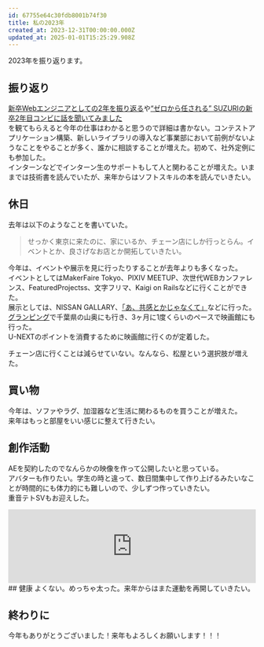```yaml
---
id: 67755e64c30fdb8001b74f30
title: 私の2023年
created_at: 2023-12-31T00:00:00.000Z
updated_at: 2025-01-01T15:25:29.908Z
---
```


<p>2023年を振り返ります。</p>
<h2>振り返り</h2>
<p><a href="/posts/2023-12-22">新卒Webエンジニアとしての2年を振り返る</a>や<a href="https://hr.pepabo.com/interview/2023/12/15/9386">“ゼロから任される” SUZURIの新卒2年目コンビに話を聞いてみました</a><br>
を観てもらえると今年の仕事はわかると思うので詳細は書かない。コンテストアプリケーション構築、新しいライブラリの導入など事業部において前例がないようなことをやることが多く、誰かに相談することが増えた。初めて、社外定例にも参加した。<br>
インターンなどでインターン生のサポートもして人と関わることが増えた。いままでは技術書を読んでいたが、来年からはソフトスキルの本を読んでいきたい。</p>
<h2>休日</h2>
<p>去年は以下のようなことを書いていた。</p>
<blockquote>
<p>せっかく東京に来たのに、家にいるか、チェーン店にしか行っとらん。イベントとか、良さげなお店とか開拓していきたい。</p>
</blockquote>
<p>今年は、イベントや展示を見に行ったりすることが去年よりも多くなった。<br>
イベントとしてはMakerFaire Tokyo、PIXIV MEETUP、次世代WEBカンファレンス、FeaturedProjectss、文字フリマ、Kaigi on Railsなどに行くことができた。<br>
展示としては、NISSAN GALLARY、<a href="https://www.mot-art-museum.jp/exhibitions/empathy/">「あ、共感とかじゃなくて」</a>などに行った。<br>
<a href="/posts/2023-10-07">グランピング</a>で千葉県の山奥にも行き、3ヶ月に1度くらいのペースで映画館にも行った。<br>
U-NEXTのポイントを消費するために映画館に行くのが定着した。</p>
<p>チェーン店に行くことは減らせていない。なんなら、松屋という選択肢が増えた。</p>
<h2>買い物</h2>
<p>今年は、ソファやラグ、加湿器など生活に関わるものを買うことが増えた。<br>
来年はもっと部屋をいい感じに整えて行きたい。</p>
<h2>創作活動</h2>
<p>AEを契約したのでなんらかの映像を作って公開したいと思っている。<br>
アバターも作りたい。学生の時と違って、数日間集中して作り上げるみたいなことが時間的にも体力的にも難しいので、少しずつ作っていきたい。<br>
重音テトSVもお迎えした。</p>
<div className="w-full">
<iframe width="100%" src="https://www.youtube.com/embed/Zq3VFMRXHRQ?si=H4CMah64Gz2pj43j" title="YouTube video player" frameborder="0" allow="accelerometer; autoplay; clipboard-write; encrypted-media; gyroscope; picture-in-picture; web-share" allowfullscreen></iframe>
</div>
## 健康
よくない。めっちゃ太った。来年からはまた運動を再開していきたい。
<h2>終わりに</h2>
<p>今年もありがとうございました！来年もよろしくお願いします！！！</p>
